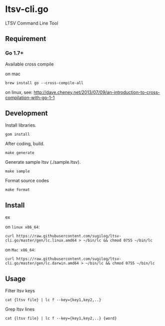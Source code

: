 ltsv-cli.go
========================================

LTSV Command Line Tool

Requirement
----------------------------------------

### Go 1.7+

Available cross compile

on mac

```
brew install go --cross-compile-all
```

on linux, see: http://dave.cheney.net/2013/07/09/an-introduction-to-cross-compilation-with-go-1-1



Development
----------------------------------------

Install libraries.

```
gom install
```

After coding, build.

```
make generate
```

Generate sample ltsv (./sample.ltsv).

```
make sample
```

Format source codes

```
make format
```



Install
----------------------------------------

ex

on `linux x86_64`:

```
curl https://raw.githubusercontent.com/sugilog/ltsv-cli.go/master/gen/lc.linux.amd64 > ~/bin/lc && chmod 0755 ~/bin/lc
```

on `Mac x86_64`:

```
curl https://raw.githubusercontent.com/sugilog/ltsv-cli.go/master/gen/lc.darwin.amd64 > ~/bin/lc && chmod 0755 ~/bin/lc
```

Usage
----------------------------------------

Filter ltsv keys

```
cat {ltsv file} | lc f --key={key1,key2,..}
```

Grep ltsv lines

```
cat {ltsv file} | lc f --key={key1,key2,..} {word}
```


